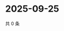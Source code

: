 # 2025-09-25

共 0 条

<!-- BEGIN ZHIHUVIDEO -->
<!-- 最后更新时间 Thu Sep 25 2025 10:19:37 GMT+0800 (China Standard Time) -->

<!-- END ZHIHUVIDEO -->
